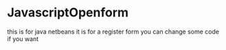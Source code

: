 # JavascriptOpenform
this is for java netbeans it is for a register form you can change some code if you want
